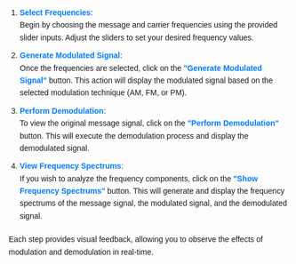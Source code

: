 <!DOCTYPE html>
<html lang="en">
<head>
    <meta charset="UTF-8">
    <meta name="viewport" content="width=device-width, initial-scale=1.0">
    <title>Modulation and Demodulation Simulator Procedure</title>
    <style>
        body {
            font-family: Arial, sans-serif;
            line-height: 1.6;
            margin: 20px;
        }
        ol {
            margin: 20px 0;
            padding-left: 20px;
        }
        ol li {
            margin-bottom: 10px;
        }
        strong {
            color: #007BFF;
        }
    </style>
</head>
<body>
    <ol>
        <li><strong>Select Frequencies</strong>:<br>
            Begin by choosing the message and carrier frequencies using the provided slider inputs. Adjust the sliders to set your desired frequency values.
        </li>
        <li><strong>Generate Modulated Signal</strong>:<br>
            Once the frequencies are selected, click on the <strong>"Generate Modulated Signal"</strong> button. This action will display the modulated signal based on the selected modulation technique (AM, FM, or PM).
        </li>
        <li><strong>Perform Demodulation</strong>:<br>
            To view the original message signal, click on the <strong>"Perform Demodulation"</strong> button. This will execute the demodulation process and display the demodulated signal.
        </li>
        <li><strong>View Frequency Spectrums</strong>:<br>
            If you wish to analyze the frequency components, click on the <strong>"Show Frequency Spectrums"</strong> button. This will generate and display the frequency spectrums of the message signal, the modulated signal, and the demodulated signal.
        </li>
    </ol>
    <p>Each step provides visual feedback, allowing you to observe the effects of modulation and demodulation in real-time.</p>
</body>
</html>
